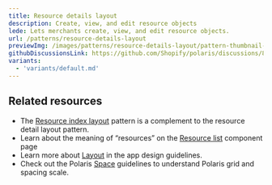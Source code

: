 ```yaml
---
title: Resource details layout
description: Create, view, and edit resource objects
lede: Lets merchants create, view, and edit resource objects.
url: /patterns/resource-details-layout
previewImg: /images/patterns/resource-details-layout/pattern-thumbnail-resource-details.png
githubDiscussionsLink: https://github.com/Shopify/polaris/discussions/8216
variants:
  - 'variants/default.md'
---
```


<Variants variants={frontmatter.variants} />

<Stack gap="4">

## Related resources

- The [Resource index layout](/patterns/resource-index-layout) pattern is a complement to the resource detail layout pattern.
- Learn about the meaning of “resources” on the [Resource list](/components/lists/resource-list) component page
- Learn more about [Layout](https://shopify.dev/apps/design-guidelines/layout) in the app design guidelines.
- Check out the Polaris [Space](/design/space) guidelines to understand Polaris grid and spacing scale.

</Stack>
